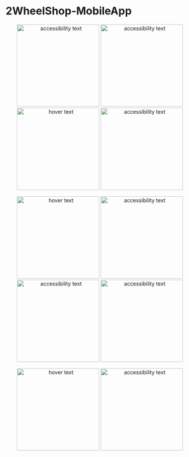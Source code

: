 # 2WheelShop-MobileApp
<p align="center">
  <img src="https://user-images.githubusercontent.com/92264413/225842213-f89c9ed3-acb1-48e4-b78c-112c0601eb6b.png" width="220" alt="accessibility text">
    <img src="https://user-images.githubusercontent.com/92264413/225842218-368fff9c-fc27-4986-9c7e-31b312ee8a3b.png" width="220" alt="accessibility text">
    <img src="https://user-images.githubusercontent.com/92264413/225842189-1063b021-58e7-401a-bdff-f72438ebf4d5.png" width="220" title="hover text">
    <img src="https://user-images.githubusercontent.com/92264413/225842199-cbf189f5-e814-465d-8833-eb9750bbf16b.png" width="220" alt="accessibility text">
    
  </p>

  <p align="center">
    <img src="https://user-images.githubusercontent.com/92264413/225842222-465db100-d170-47d4-9345-c3846514cad9.png" width="220" title="hover text">
     <img src="https://user-images.githubusercontent.com/92264413/225842225-c8961945-6457-4253-b300-e43ca5900caf.png" width="220" alt="accessibility text">
    <img src="https://user-images.githubusercontent.com/92264413/225842231-0d2f9591-3e46-464d-98c1-c8f23dd684e1.png" width="220" alt="accessibility text">
    <img src="https://user-images.githubusercontent.com/92264413/225842235-3b9782bd-ee69-4646-8aef-375da4482a96.png" width="220" alt="accessibility text">
  </p>
  <p align="center">
    <img src="https://user-images.githubusercontent.com/92264413/225842239-f9d19ec6-d3bb-47dc-b646-352401a7d79f.png" width="220" title="hover text">
    <img src="https://user-images.githubusercontent.com/92264413/225842240-00532bc4-d28f-4e93-ae76-d99d56431720.png" width="220" alt="accessibility text">
  </p>
